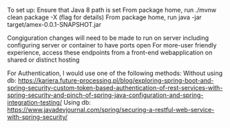 To set up:
Ensure that Java 8 path is set
From package home, run ./mvnw clean package -X (flag for details)
From package home, run java -jar target/amex-0.0.1-SNAPSHOT.jar

Congiguration changes will need to be made to run on server including configuring server or container to have ports open
For more-user friendly experience, access these endpoints from a front-end webapplication on shared or distinct hosting

For Authentication, I would use one of the following methods:
Without using db:
https://kariera.future-processing.pl/blog/exploring-spring-boot-and-spring-security-custom-token-based-authentication-of-rest-services-with-spring-security-and-pinch-of-spring-java-configuration-and-spring-integration-testing/
Using db:
https://www.javadevjournal.com/spring/securing-a-restful-web-service-with-spring-security/
